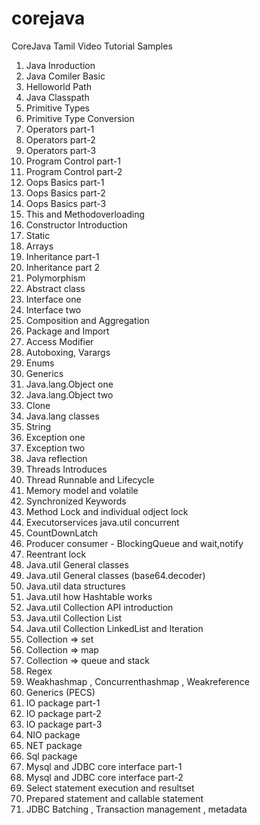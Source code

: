 # corejava
CoreJava Tamil Video Tutorial Samples
 1)  Java Inroduction
 2)  Java Comiler Basic
 3)  Helloworld Path
 4)  Java Classpath
 5)  Primitive Types
 6)  Primitive Type Conversion
 7)  Operators part-1
 8)  Operators part-2
 9)  Operators part-3
 10) Program Control part-1
 11) Program Control part-2
 12) Oops Basics part-1
 13) Oops Basics part-2 
 14) Oops Basics part-3
 15) This and Methodoverloading
 16) Constructor Introduction
 17) Static
 18) Arrays
 19) Inheritance part-1
 20) Inheritance part 2
 21) Polymorphism
 22) Abstract class
 23) Interface one
 24) Interface two
 25) Composition and Aggregation
 26) Package and Import
 27) Access Modifier
 28) Autoboxing, Varargs
 29) Enums
 30) Generics
 31) Java.lang.Object one
 32) Java.lang.Object two
 33) Clone 
 34) Java.lang classes
 35) String
 36) Exception one
 37) Exception two
 38) Java reflection
 39) Threads Introduces
 4)  Thread Runnable  and Lifecycle
 41) Memory model and volatile
 42) Synchronized Keywords
 43) Method Lock and individual odject lock
 44) Executorservices java.util concurrent
 45) CountDownLatch
 46) Producer consumer - BlockingQueue and wait,notify
 47) Reentrant lock
 48) Java.util General classes
 49) Java.util General classes (base64.decoder)
 50) Java.util data structures
 51) Java.util how Hashtable works
 52) Java.util Collection API introduction
 53) Java.util Collection List
 54) Java.util Collection LinkedList and Iteration
 55) Collection => set
 56) Collection => map
 57) Collection => queue and stack
 58) Regex
 59) Weakhashmap , Concurrenthashmap , Weakreference 
 60) Generics (PECS)
 61) IO package part-1
 62) IO package part-2
 63) IO package part-3
 64) NIO package
 65) NET package
 66) Sql package
 67) Mysql and JDBC core interface part-1
 68) Mysql and JDBC core interface part-2
 69) Select statement execution and resultset
 70) Prepared statement and callable statement 
 71) JDBC Batching , Transaction management , metadata 

